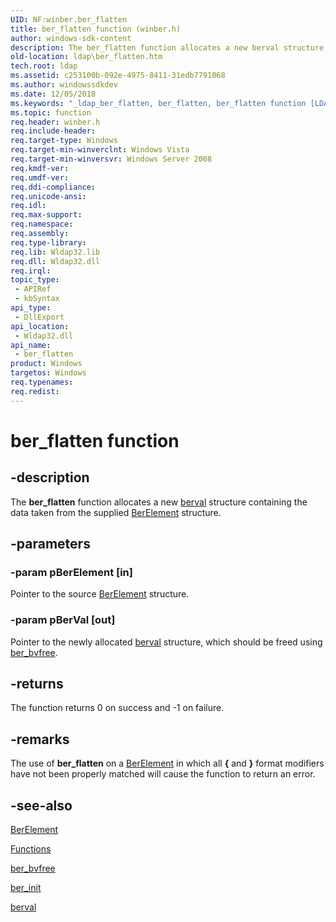 ```yaml
---
UID: NF:winber.ber_flatten
title: ber_flatten function (winber.h)
author: windows-sdk-content
description: The ber_flatten function allocates a new berval structure containing the data taken from the supplied BerElement structure.
old-location: ldap\ber_flatten.htm
tech.root: ldap
ms.assetid: c253100b-092e-4975-8411-31edb7791068
ms.author: windowssdkdev
ms.date: 12/05/2018
ms.keywords: "_ldap_ber_flatten, ber_flatten, ber_flatten function [LDAP], ldap.ber__flatten, ldap.ber_flatten, winber/ber_flatten"
ms.topic: function
req.header: winber.h
req.include-header: 
req.target-type: Windows
req.target-min-winverclnt: Windows Vista
req.target-min-winversvr: Windows Server 2008
req.kmdf-ver: 
req.umdf-ver: 
req.ddi-compliance: 
req.unicode-ansi: 
req.idl: 
req.max-support: 
req.namespace: 
req.assembly: 
req.type-library: 
req.lib: Wldap32.lib
req.dll: Wldap32.dll
req.irql: 
topic_type:
 - APIRef
 - kbSyntax
api_type:
 - DllExport
api_location:
 - Wldap32.dll
api_name:
 - ber_flatten
product: Windows
targetos: Windows
req.typenames: 
req.redist: 
---
```


# ber_flatten function


## -description


The <b>ber_flatten</b> function allocates a new 
<a href="https://msdn.microsoft.com/1f279905-ab02-4a8b-9b77-e8ea2b56e882">berval</a> structure containing the data taken from the supplied 
<a href="https://msdn.microsoft.com/491bdf54-0b45-4324-93fc-35fe15155a3d">BerElement</a> structure.


## -parameters




### -param pBerElement [in]

Pointer to the source <a href="https://msdn.microsoft.com/491bdf54-0b45-4324-93fc-35fe15155a3d">BerElement</a> structure.


### -param pBerVal [out]

Pointer to the newly allocated <a href="https://msdn.microsoft.com/1f279905-ab02-4a8b-9b77-e8ea2b56e882">berval</a> structure, which should be freed using 
<a href="https://msdn.microsoft.com/9e5a4bb9-568d-48ee-be75-952916c021b1">ber_bvfree</a>.


## -returns



The function returns 0 on success and -1 on failure.




## -remarks



The use of <b>ber_flatten</b> on a <a href="https://msdn.microsoft.com/491bdf54-0b45-4324-93fc-35fe15155a3d">BerElement</a> in which all <b>{</b> and <b>}</b> format modifiers have not been properly matched will cause the function to return an error.




## -see-also




<a href="https://msdn.microsoft.com/491bdf54-0b45-4324-93fc-35fe15155a3d">BerElement</a>



<a href="https://msdn.microsoft.com/7a0040ea-f8f3-4378-8371-49768714d762">Functions</a>



<a href="https://msdn.microsoft.com/9e5a4bb9-568d-48ee-be75-952916c021b1">ber_bvfree</a>



<a href="https://msdn.microsoft.com/ad6557e9-1683-4ffd-a59e-8f37eb67d089">ber_init</a>



<a href="https://msdn.microsoft.com/1f279905-ab02-4a8b-9b77-e8ea2b56e882">berval</a>
 

 

